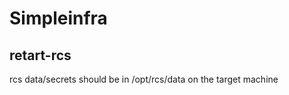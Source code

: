 Simpleinfra
===========

retart-rcs
----------

rcs data/secrets should be in /opt/rcs/data on the target machine
